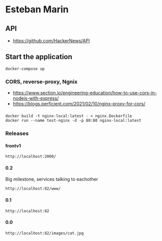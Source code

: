 # Esteban Marin
## API
- https://github.com/HackerNews/API
## Start the application
```shell
docker-compose up
```
### CORS, reverse-proxy, Ngnix
- https://www.section.io/engineering-education/how-to-use-cors-in-nodejs-with-express/
- https://blogs.perficient.com/2021/02/10/nginx-proxy-for-cors/
###
```shell
docker build -t nginx-local:latest - < nginx.Dockerfile 
docker run --name test-nginx -d -p 80:80 nginx-local:latest                                                        
```
### Releases 
#### frontv1
```
http://localhost:2000/
```
#### 0.2
Big milestone, services talking to eachother
```
http://localhost:82/www/
```
#### 0.1
```
http://localhost:82
```
#### 0.0
```
http://localhost:82/images/cat.jpg
```
